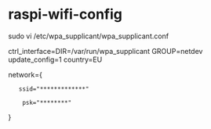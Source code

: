 # raspi-wifi-config

sudo vi /etc/wpa_supplicant/wpa_supplicant.conf

ctrl_interface=DIR=/var/run/wpa_supplicant GROUP=netdev
update_config=1
country=EU

network={
       
       ssid="*************"
        
        psk="********"
        
}
